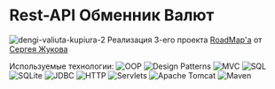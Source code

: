 ﻿# Rest-API Обменник Валют
![dengi-valiuta-kupiura-2](https://github.com/Oldsize/RestAPI-CurrencyExchange/assets/164073469/8cdfafc7-b109-4452-a299-59935c536c79)
Реализация 3-его проекта [RoadMap'a](https://zhukovsd.github.io/java-backend-learning-course/) от [Сергея Жукова](https://www.youtube.com/@zhukovsd_it_mentor)

Используемые технологии: ![OOP](https://upload.wikimedia.org/wikipedia/commons/thumb/1/19/OOP.svg/120px-OOP.svg.png) ![Design Patterns](https://upload.wikimedia.org/wikipedia/commons/thumb/2/29/Software-Design-Patterns.svg/120px-Software-Design-Patterns.svg.png) ![MVC](https://upload.wikimedia.org/wikipedia/commons/thumb/a/a0/MVC-Process.svg/120px-MVC-Process.svg.png) ![SQL](https://upload.wikimedia.org/wikipedia/commons/thumb/8/87/Sql_data_base_with_logo.png/120px-Sql_data_base_with_logo.png) ![SQLite](https://upload.wikimedia.org/wikipedia/commons/thumb/9/97/Sqlite-square-icon.svg/120px-Sqlite-square-icon.svg.png) ![JDBC](https://upload.wikimedia.org/wikipedia/commons/thumb/7/7b/JDBC_Logo.svg/120px-JDBC_Logo.svg.png) ![HTTP](https://upload.wikimedia.org/wikipedia/commons/thumb/5/5b/HTTP_logo.svg/120px-HTTP_logo.svg.png) ![Servlets](https://upload.wikimedia.org/wikipedia/commons/thumb/2/27/Java_servlet_API.svg/120px-Java_servlet_API.svg.png) ![Apache Tomcat](https://upload.wikimedia.org/wikipedia/commons/thumb/f/fe/Apache_Tomcat_logo.svg/120px-Apache_Tomcat_logo.svg.png) ![Maven](https://upload.wikimedia.org/wikipedia/commons/thumb/5/52/Apache_Maven_logo.svg/120px-Apache_Maven_logo.svg.png)
